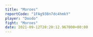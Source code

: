 ```yaml
---
title: "Moroes"
reportCode: "1FAg938n7dc4hmkY"
player: "Doodo"
fight: "Moroes"
date: 2021-09-12T20:20:12.967000+00:00
---
```

